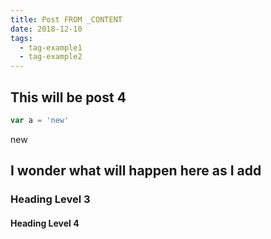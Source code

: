 ```yaml
---
title: Post FROM _CONTENT
date: 2018-12-10
tags:
  - tag-example1
  - tag-example2
---
```


## This will be post 4

```js
var a = 'new'
```

new

## I wonder what will happen here as I add

### Heading Level 3

#### Heading Level 4
